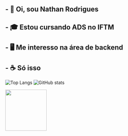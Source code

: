 ## - 🗿 Oi, sou Nathan Rodrigues
## - 🎓 Estou cursando ADS no IFTM
## - 🖥️ Me interesso na área de backend 
## - ☕ Só isso

![Top Langs](https://github-readme-stats.vercel.app/api/top-langs/?username=NahNathan&theme=dracula&layout=compact)
![GitHub stats](https://github-readme-stats.vercel.app/api?username=NahNathan&show_icons=true&theme=dracula)

<div>
  <a href="https://github.com/NahNathan">
  <img height="130em" src="https://i.imgur.com/ZY9Jwp3.jpeg">
</div>

